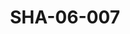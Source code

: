---
pid: SHA-06-007
title: SHA-06-007
language: ar
collection: شرحبيل احمد
original_label: 
rights: شرحبيل احمد
location_of_original: شرحبيل احمد
photographer_or_studio: 
scanned_from: photograph 10.1 by 13
_date: March 1982
location: الخرطوم
description: شرحبيل احمد و فرقته
additional_notes: 
permission_display: 'yes'
on_server: 'no'
on_website: 'no'
permalink: /archive/ar/sha-06-007.html
layout: photo-page
---